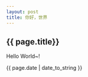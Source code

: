 ```yaml
---
layout: post
title: 你好，世界
---
```


<h2>{{ page.title}}</h2>
<p>Hello World~!</p>
<p>{{ page.date | date_to_string }}</p>
